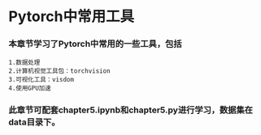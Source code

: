 # Pytorch中常用工具
### 本章节学习了Pytorch中常用的一些工具，包括
	1.数据处理
	2.计算机视觉工具包：torchvision
	3.可视化工具：visdom
	4.使用GPU加速
### 此章节可配套chapter5.ipynb和chapter5.py进行学习，数据集在data目录下。